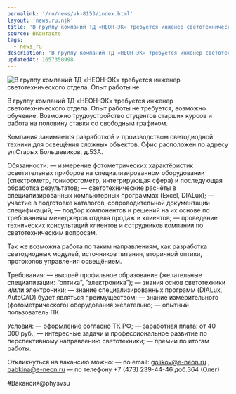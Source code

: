 ```yaml
---
permalink: '/ru/news/vk-8153/index.html'
layout: 'news.ru.njk'
title: 'В группу компаний ТД «НЕОН-ЭК» требуется инженер светотехнического отдела.'
source: ВКонтакте
tags:
  - news_ru
description: 'В группу компаний ТД «НЕОН-ЭК» требуется инженер светотехнического отдела.'
updatedAt: 1657350998
---
```

![В группу компаний ТД «НЕОН-ЭК» требуется инженер светотехнического отдела. Опыт работы не](https://sun9-38.userapi.com/impg/QH-LfmD246_13EghUFOfrNm0WboPhUxxZ9VGvA/BBC4tY2i6TA.jpg?size=510x340&quality=95&crop=49,0,759,506&sign=9d3b9f6e9f965f5fb23a60c4c17628d2&c_uniq_tag=e59lFb4Lr4lnUwPUZv-rmANCtPFZJsDW5IWRs08mJoY&type=album)

В группу компаний ТД «НЕОН-ЭК» требуется инженер светотехнического отдела. Опыт работы не требуется, возможно обучение. Возможно трудоустройство студентов старших курсов и работа на половину ставки со свободным графиком.

Компания занимается разработкой и производством светодиодной техники для освещёния сложных объектов. Офис расположен по адресу ул.Старых Большевиков, д.53А.

Обязанности:
— измерение фотометрических характёристик осветительных приборов на специализированном оборудовании (спектрометр, гониофотометр, интегрирующая сфера) и последующая обработка результатов;
— светотехнические расчёты в специализированных компьютерных программах (Excel, DIALux);
— участие в подготовке каталогов, сопроводительной документации спецификаций;
— подбор компонентов и решений на их основе по требованиям менеджеров отдела продаж и клиентов;
— проведение технических консультаций клиентов и сотрудников компании по светотехническим вопросам.

Так же возможна работа по таким направлениям, как разработка светодиодных модулей, источников питания, вторичной оптики, протоколов управления освещёнием.

Требования:
— высшеё профильное образование (желательные специализации: “оптика”, ”электроника”);
— знания основ светотехники и/или электроники;
— знание специализированных программ (DIALux, AutoCAD) будет являться преимуществом;
— знание измерительного (фотометрического) оборудования желательно;
— опытный пользователь ПК.

Условия:
— оформление согласно ТК РФ;
— заработная плата: от 40 000 руб.;
— интересные задачи и профессиональное развитие по перспективному направлению светотехники;
— премии по итогам работы.

Откликнуться на вакансию можно:
— по email: golikov@e-neon.ru , babkina@e-neon.ru
— по телефону +7 (473) 239-44-46 доб.364 (Олег)

#Вакансия@physvsu
